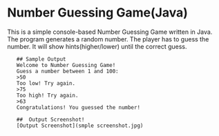 # Number Guessing Game(Java)
This is a simple console-based Number Guessing Game written in Java.
      The program generates a random number.
      The player has to guess the number.
      It will show hints(higher/lower) until the correct guess.

       ## Sample Output
       Welcome to Number Guessing Game!
       Guess a number between 1 and 100:
       >50
       Too low! Try again.
       >75
       Too high! Try again.
       >63
       Congratulations! You guessed the number!

       ##  Output Screenshot!
       [Output Screenshot](smple screenshot.jpg)
